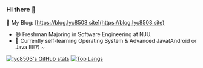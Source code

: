 ### Hi there 👋

 💬 My Blog: [https://blog.lyc8503.site](https://blog.lyc8503.site)

<!--
**lyc8503/lyc8503** is a ✨ _special_ ✨ repository because its `README.md` (this file) appears on your GitHub profile.

Here are some ideas to get you started:

- 🔭 I’m currently working on ...
- 🌱 I’m currently learning ...
- 👯 I’m looking to collaborate on ...
- 🤔 I’m looking for help with ...
- 💬 Ask me about ...
- 📫 How to reach me: ...
- 😄 Pronouns: ...
- ⚡ Fun fact: ...
-->


- 😄 Freshman Majoring in Software Engineering at NJU.
- 🔭 Currently self-learning Operating System & Advanced Java(Android or Java EE?) ~


[![lyc8503's GitHub stats](https://github-readme-stats.vercel.app/api?username=lyc8503&layout=compact)](https://github.com/anuraghazra/github-readme-stats)
[![Top Langs](https://github-readme-stats.vercel.app/api/top-langs/?username=lyc8503&layout=compact)](https://github.com/anuraghazra/github-readme-stats)
